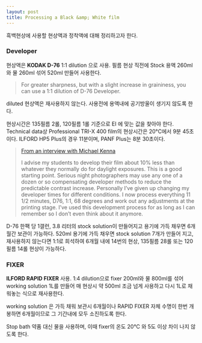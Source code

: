 ```yaml
---
layout: post
title: Processing a Black &amp; White film
---
```


흑백현상에 사용할 현상액과 정착액에 대해 정리하고자 한다.

### Developer

현상액은 **KODAK D-76** 1:1 dilution 으로 사용.  필름 현상 직전에 Stock 용액 260ml 와 물 260ml 섞어 520ml 만들어 사용한다.

> For greater sharpness, but with a slight increase in graininess, you can use a 1:1 dilution of D-76 Developer.

diluted 현상액은 재사용하지 않는다. 사용전에 용액내에 공기방울이 생기지 않도록 한다.

현상시간은 135필름 2롤, 120필름 1롤 기준으로 EI 에 맞는 값을 찾아야 한다. Technical data상 Professional TRI-X 400 film의 현상시간은  20°C에서 9분 45초이다. ILFORD HP5 Plus의 경우 11분이며,  PANF Plus는 8분 30초이다.

> [From an interview with Michael Kenna](http://www.michaelkenna.net/ivwork.php)
>
> I advise my students to develop their film about 10% less than whatever they normally do for daylight exposures. This is a good starting point. Serious night photographers may use any one of a dozen or so compensating developer methods to reduce the predictable contrast increase. Personally I’ve given up changing my developer times for different conditions. I now process everything 11 1/2 minutes, D76, 1:1, 68 degrees and work out any adjustments at the printing stage. I’ve used this development process for as long as I can remember so I don’t even think about it anymore.

D-76 한팩 당 1갤런, 3.8 리터의  stock solution이 만들어지고 용기에 가득 채우면 6개월간 보관이 가능하다.  520ml 용기에 가득 채우면 stock solution 7개가 만들어 지고, 재사용하지 않는다면 1:1로 희석하여 6개월 내에 14번의 현상,  135필름 28롤 또는 120필름 14롤 현상이 가능하다.

### FIXER

**ILFORD RAPID FIXER** 사용. 1:4 dilution으로 fixer 200ml와 물 800ml를 섞어 working solution 1L를 만들어 매 현상시 약 500ml 조금 넘게 사용하고 다시 1L로 채워놓는 식으로 재사용한다. 

working solution 은 가득 채워 보관시 6개월이나 RAPID FIXER 자체 수명이 한번 개봉하면 6개월이므로 그 기간내에 모두 소진하도록 한다.

Stop bath 약품 대신 물을 사용하며, 이때 fixer의 온도 20°C 와 5도 이상 차이 나지 않도록 한다. 

